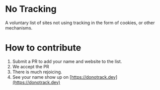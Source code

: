 # No Tracking
A voluntary list of sites not using tracking in the form of cookies, or other mechanisms. 

# How to contribute

1. Submit a PR to add your name and website to the list. 
2. We accept the PR
3. There is much rejoicing. 
4. See your name show up on [https://donotrack.dev](https://donotrack.dev)
